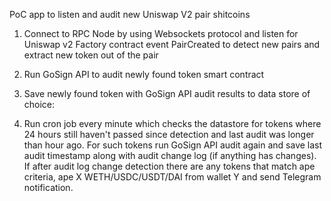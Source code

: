PoC app to listen and audit new Uniswap V2 pair shitcoins

1. Connect to RPC Node by using Websockets protocol and listen for Uniswap v2 Factory
   contract event PairCreated to detect new pairs and extract new token out of the pair

2. Run GoSign API to audit newly found token smart contract

3. Save newly found token with GoSign API audit results to data store of choice:

4. Run cron job every minute which checks the datastore for tokens where 24 hours still haven't
   passed since detection and last audit was longer than hour ago. For such tokens run GoSign API audit
   again and save last audit timestamp along with audit change log (if anything has changes). If after
   audit log change detection there are any tokens that match ape criteria, ape X WETH/USDC/USDT/DAI from
   wallet Y and send Telegram notification.
